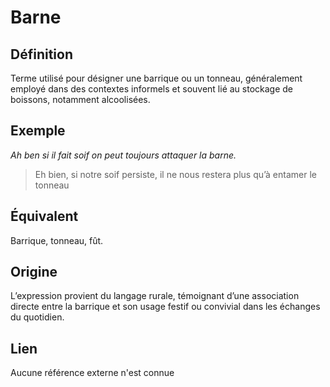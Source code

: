 # Barne

## Définition

Terme utilisé pour désigner une barrique ou un tonneau, généralement employé dans des contextes informels et souvent lié au stockage de boissons, notamment alcoolisées.

## Exemple

_Ah ben si il fait soif on peut toujours attaquer la barne._
> Eh bien, si notre soif persiste, il ne nous restera plus qu’à entamer le tonneau

## Équivalent

Barrique, tonneau, fût.

## Origine

L’expression provient du langage rurale, témoignant d’une association directe entre la barrique et son usage festif ou convivial dans les échanges du quotidien.

## Lien

Aucune référence externe n'est connue
